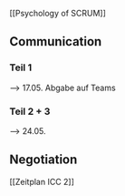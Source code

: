 [[Psychology of SCRUM]]
## Communication

### Teil 1
--> 17.05. Abgabe auf Teams


### Teil 2 + 3
--> 24.05.


## Negotiation
[[Zeitplan ICC 2]]
